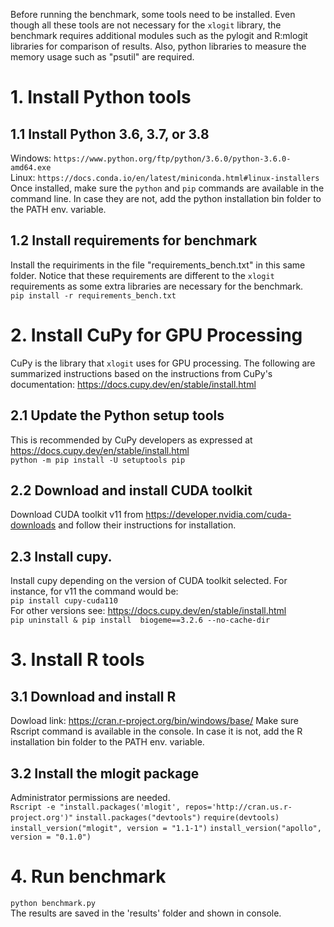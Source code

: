 Before running the benchmark, some tools need to be installed. Even though all these tools are not necessary for the `xlogit` library, the benchmark requires additional modules such as the pylogit and R:mlogit libraries for comparison of results. Also, python libraries to measure the memory usage such as "psutil" are required.
# 1. Install Python tools
## 1.1 Install Python 3.6, 3.7, or 3.8
Windows: `https://www.python.org/ftp/python/3.6.0/python-3.6.0-amd64.exe`  
Linux: `https://docs.conda.io/en/latest/miniconda.html#linux-installers`  
Once installed, make sure the `python` and `pip` commands are available in the command line. In case they are not, add the python installation bin folder to the PATH env. variable.

## 1.2 Install requirements for benchmark
Install the requiriments in the file "requirements_bench.txt" in this same folder. Notice that these requirements are different to the `xlogit` requirements as some extra libraries are necessary for the benchmark.  
`pip install -r requirements_bench.txt`

# 2. Install CuPy for GPU Processing
CuPy is the library that `xlogit` uses for GPU processing. The following are summarized instructions based on the instructions from CuPy's documentation:   https://docs.cupy.dev/en/stable/install.html
## 2.1 Update the Python setup tools
This is recommended by CuPy developers as expressed at https://docs.cupy.dev/en/stable/install.html   
`python -m pip install -U setuptools pip`  
## 2.2 Download and install CUDA toolkit
Download CUDA toolkit v11 from https://developer.nvidia.com/cuda-downloads and follow their instructions for installation.  
## 2.3 Install cupy. 
Install cupy depending on the version of CUDA toolkit selected. For instance, for v11 the command would be:  
`pip install cupy-cuda110`  
For other versions see: https://docs.cupy.dev/en/stable/install.html  
`pip uninstall & pip install  biogeme==3.2.6 --no-cache-dir`
# 3. Install R tools
## 3.1 Download and install R
Dowload link: https://cran.r-project.org/bin/windows/base/
Make sure Rscript command is available in the console. In case it is not, add the R installation bin folder to the PATH env. variable.  
## 3.2 Install the mlogit package 
Administrator permissions are needed.  
`Rscript -e "install.packages('mlogit', repos='http://cran.us.r-project.org')"`
`install.packages("devtools")`
`require(devtools)`
`install_version("mlogit", version = "1.1-1")`
`install_version("apollo", version = "0.1.0")`
# 4. Run benchmark
`python benchmark.py`  
The results are saved in the 'results' folder and shown in console.

